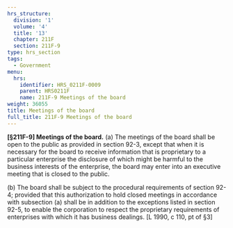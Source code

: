 ```yaml
---
hrs_structure:
  division: '1'
  volume: '4'
  title: '13'
  chapter: 211F
  section: 211F-9
type: hrs_section
tags:
  - Government
menu:
  hrs:
    identifier: HRS_0211F-0009
    parent: HRS0211F
    name: 211F-9 Meetings of the board
weight: 36055
title: Meetings of the board
full_title: 211F-9 Meetings of the board
---
```

**[§211F-9] Meetings of the board.** (a) The meetings of the board shall be open to the public as provided in section 92-3, except that when it is necessary for the board to receive information that is proprietary to a particular enterprise the disclosure of which might be harmful to the business interests of the enterprise, the board may enter into an executive meeting that is closed to the public.

(b) The board shall be subject to the procedural requirements of section 92-4; provided that this authorization to hold closed meetings in accordance with subsection (a) shall be in addition to the exceptions listed in section 92-5, to enable the corporation to respect the proprietary requirements of enterprises with which it has business dealings. [L 1990, c 110, pt of §3]